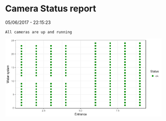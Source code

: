 Camera Status report
================
05/06/2017 - 22:15:23

    All cameras are up and running

![](camreport_files/figure-markdown_github/unnamed-chunk-2-1.png)
